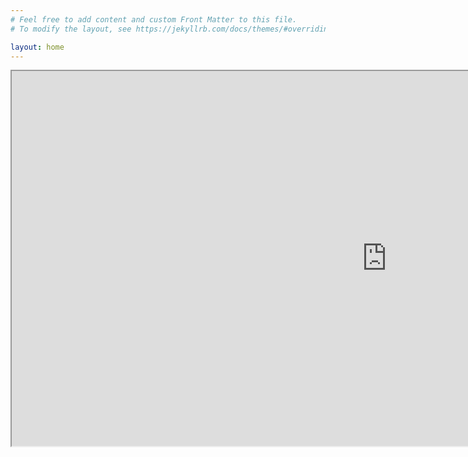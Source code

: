 ```yaml
---
# Feel free to add content and custom Front Matter to this file.
# To modify the layout, see https://jekyllrb.com/docs/themes/#overriding-theme-defaults

layout: home
---
```

  
<head>
  <title>Move Embedded Iframe to the Left Example</title>
  <style>
    .iframe-container {
      text-align: left;
      margin-left: auto;
      margin-right: auto;
      max-width: 1200px;
    }
  </style>
</head>
<body>
  <div class="iframe-container">
    <iframe src="https://www.wolframcloud.com/obj/5ca2ecbc-732a-498e-b6ad-8f44109b20d7?_embed=iframe" width="1200" height="600"></iframe>
  </div>
</body>

